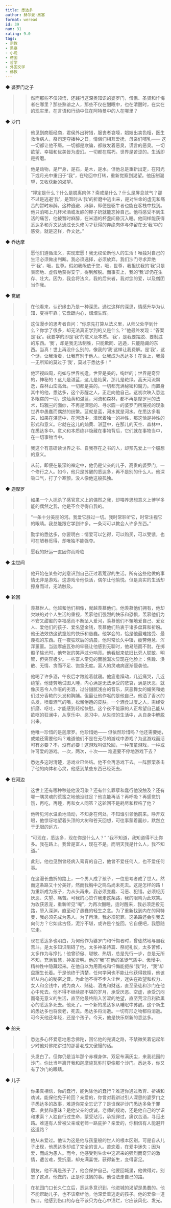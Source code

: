 ```yaml
---
title: 悉达多
author: 赫尔曼·黑塞
format: weread
id: 39
num: 31
rating: 9.0
tags: 
- 宗教
- 黑塞
- 小说
- 德国
- 哲学
- 外国文学
- 佛教
---
```


◆ 婆罗门之子

>> 然而那些不仅领悟，还践行这深奥知识的婆罗门，僧侣、圣贤和忏悔者在哪里？那些熟谙之人，那些不仅在酣眠中，也在清醒时，在实在的现实里，在言语和行动中住在阿特曼中的人在哪里？


◆ 沙门

>> 他见到商贩经商，君侯外出狩猎，服丧者哀嚎，娼妓出卖色相，医生救治病人，祭司定夺播种之日，情侣们相互爱抚，母亲们哺乳—— 这一切都让他不屑。一切都是欺骗，都散发着恶臭，谎言的恶臭。一切欲望、幸福和优美皆为虚幻。一切都在腐朽。世界是苦涩的。生活即是折磨。

>> 他是动物，是尸身，是石，是木，是水。但他总是重新出定，在阳光下或月光中重归于“我”，在轮回中打转，重新觉察到渴望。他压制渴望，又收获新的渴望。

>> “禅定是什么？什么是脱离肉体？斋戒是什么？什么是屏息敛气？那不过是逃避‘我’，是暂时从‘我’的折磨中逃出来，是对生命的虚无和痛苦的暂时麻醉。这种逃避、麻醉，即便是驱牛者也能在客栈中找到。他只消喝上几杯米酒或发酵的椰子奶就能忘掉自己。他将感受不到生活的痛苦，他被暂时麻醉，在米酒的杯盏间昏沉入睡。他同样能获得悉达多和乔文达通过长久修习才获得的弃绝肉体与停留在无‘我’中的感受。就是这样，乔文达。”


◆ 乔达摩

>> 愿他们遵循法义，实现宏愿！我无权论断他人的生活！唯独对自己的生活必须做出判断。我必须选择，必须放弃。我们沙门寻求弃绝于‘我’，哦，世尊。假如我皈依于您，哦，世尊，我担忧我的‘我’只是表面地、虚假地获得安宁，得到解脱。而事实上，我的‘我’却仍在生存、壮大。因为，我会将法义，我的后来者，我对您的爱，以及僧团当作我。


◆ 觉醒

>> 在他看来，认识缘由乃是一种深思。通过这样的深思，情感升华为认知，变得牢靠；它盘踞内心，熠熠生辉。

>> 这位漫步的思考者自问：“你原先打算从法义里，从师父处学到什么？你学了很多，却无法真正学到的又是什么？”他最终发现：“答案是‘我’。我要学的即是‘我’的意义及本质。‘我’，是我要摆脱、要制胜的东西。‘我’，却是我无法制胜，只能欺罔、逃遁，只能隐藏的东西。当真！世上再没什么别的，像我的‘我’这样让我费解。是‘我’，这个谜，让我活着，让我有别于他人，让我成为悉达多！在世上，我最一无所知的莫过于‘我’，莫过于悉达多！”

>> 他环视四周，宛如与世界初逢。世界是美的，绚烂的；世界是奇异的，神秘的！这儿是湛蓝，这儿是灿黄，那儿是艳绿。高天河流飘逸，森林山峦高耸。一切都是美的。一切都充满秘密和魔力。而置身其中的他，悉达多，这个苏醒之人，正走向他自己。这初次映入悉达多眼帘的一切，这灿黄和湛蓝，河流和森林，都不再是摩罗￼的法术，玛雅￼的面纱，不再是深思的、寻求圆一的婆罗门所蔑视的现象世界中愚蠢而偶然的纷繁。蓝就是蓝，河水就是河水。在悉达多看来，如果在湛蓝中，在河流中，潜居着独一的神性，那这恰是神性的形式和意义。它就在这儿的灿黄、湛蓝中，在那儿的天空、森林中，在悉达多中。意义和本质绝非隐藏在事物背后，它们就在事物当中，在一切事物当中。

>> 我这个有意研读世界之书、自我存在之书的人，却预先爱上一个臆想的意义。

>> 从前，即便在最深的禅定中，他仍是父亲的儿子，高贵的婆罗门，一个修行之人。如今，他只是苏醒的悉达多，再不是别的什么人。他深吸口气，打了个寒颤。没人像他这般孤独。


◆ 迦摩罗

>> 如果一个人扼杀了感官意义上的偶然之我，却喂养思想意义上博学多能的偶然之我，他是不会寻得自我的。

>> “一条十分美丽的河。我爱它胜过一切。我时常聆听它，时常注视它的眼睛。我总能跟它学到许多。一条河可以教会人许多东西。”

>> 勤学的悉达多，你要明白：情爱可以乞得，可以购买，可以受馈，也可在陋巷觅得，却唯独不能强夺。

>> 愿我的好运一直因你而降临


◆ 尘世间

>> 他开始在某些时刻意识到自己正过着荒谬的生活。所有这些他做的事情无非是游戏。这游戏令他快活，偶尔让他愉悦。但是真实的生活却擦身而过，无法触及。


◆ 轮回

>> 羡慕世人。他越和他们相像，就越羡慕他们。他羡慕他们拥有，他却欠缺的对个人生活的重视，羡慕他们强烈的快乐和恐惧，羡慕他们为不安又甜蜜的幸福感而不断坠入爱河，羡慕他们不懈地爱自己、爱女人、爱他们的孩子、爱名望金钱，羡慕他们热衷于诸多盘算和祈盼。他无法效仿这孩童般的快乐和愚蠢。他学会的，恰是他最难接受、最蔑视的东西。在一夜狂欢后的清晨，他时常长久中辍，疲劳倦怠、浑浑噩噩。当迦摩施瓦弥的牢骚让他感到无聊时，他易怒而不耐。在掷骰子输光时，他夸张的笑声过分响亮。他看起来依旧比旁人聪敏、明智，但笑容极少。一些富人常见的面貌渐次显现在他脸上：焦躁、涣散、无情、贪而不足、饱食无度。富人的灵魂病逐渐侵袭他。

>> 他喝了许多酒，午夜后才踉跄着就寝。他疲惫躁动，几近痛哭，几近绝望。他徒劳地试图入睡，内心满是无法承受的悲哀，满是厌恶，就像厌恶令人作呕的劣酒，过分甜腻浅白的音乐，厌恶舞女的媚笑和她们过分香艳的头发和胸脯。但最让他作呕的是他自己。他洒了香水的头发，喷着酒气的嘴，松懈倦遢的皮肤。一个酒食过度之人，需经受折磨、呕吐，才能感到轻松快慰。这个夜不能寐的人正希望自己能从欲呕的狂澜中，从享乐中、恶习中，从失控的生活中，从自身中解脱出来。

>> 他唯一珍惜的是迦摩罗。他珍惜她—— 但依然珍惜吗？他还需要她，或她还需要他吗？难道他们不是在无尽的游戏中游戏？为这游戏而活可有必要？不，没有必要！这游戏叫做轮回，一种孩童游戏，一种或许可爱的游戏。一次，两次，十次—— 难道要不停地游戏下去？

>> 悉达多这时清楚，游戏业已终结。他不会再游戏下去。一阵颤栗袭击了他的肉体和心灵，他感到某些东西已经死去。


◆ 在河边

>> 这世上还有哪种秽迹他没习染？还有什么罪孽和蠢行他没触及？还有哪一隅灵魂的荒蛮之地他没驻足？他岂能再活？再呼吸？再感觉饥饿，再吃，再睡，再和女人同笫？这轮回不是耗尽和桎梏了他？

>> 他听见河水温柔地涌动，不知身在何处，不知谁引领他前来。睁开双眼，他惊讶地望着头顶的大树和苍天回想，可往事蒙着面纱，默然立于无限的远方。

>> “可现在，悉达多，现在你是什么人？”
“我不知道，我知道得不比你多。我在路上。我曾是富人，现在不是。而明天我是什么人，我不知道。”

>> 此刻，他也见到曾经病入膏肓的自己，他曾不爱任何人，也不爱任何事。

>> 在这漫长曲折的路上，一个男人成了孩子，一位思考者成了世人。然而这条路又十分美好，然而我胸中之鸣鸟尚未死去。这是怎样的路！为重新成为孩子，为从头再来，我必须变蠢、习恶、犯错。必须经历厌恶、失望、痛苦。可我的心赞许我走这条路，我的眼睛为此欢笑。为收获恩宠，重新听见“唵”，为再次酣睡，适时醒来，我必须走投无路，堕入深渊，直至动了愚蠢的轻生之念。为了重新找到内在的阿特曼，我必须先成为愚人。为了再活，我必须犯罪。这条路还会引我去向何方？它如此古怪，泥泞不堪，或许是个旋回。它自便吧，我愿随它走。

>> 现在悉达多也明白，为何他作为婆罗门和忏悔者时，曾徒然地与自我苦斗。是太多知识阻碍了他。太多神圣诗篇、祭祀礼仪，太多苦修，太多作为与挣扎！他曾骄傲、聪敏、热切，总是先行一步，总是无所不知，充满智慧，神圣贤明。他的“我”在他的圣徒气质中、傲慢中、精神性中隐藏起来。在他自以为用斋戒和忏悔能扼杀“我”时，“我”却盘踞生长着。于是他终于清楚，任何学问也不能让他获得救赎，他该听从内心的秘密之音。为此他不得不步入尘世，迷失在欲望和权力、女人和金钱中，成为商人、赌徒、酒鬼和财迷，直至圣徒和沙门在他心中死去。他不得不继续那不堪的岁月，承受厌恶、空虚，承受沉闷而毫无意义的生活，直至他最终陷入苦涩的绝望，直至荒淫且利欲熏心的悉达多死去。他死了。一个新的悉达多从睡眠中苏醒。这个新生的悉达多也将衰老，死去。悉达多将消逝。一切有形之物都将消逝。可今天他还年轻，还是个孩子。今天，他是快乐崭新的悉达多。


◆ 船夫

>> 悉达多心怀爱意地思念佛陀，回忆他的完满之路，不禁微笑着记起年少时他对佛陀讲过的那番老成又傲慢的话。

>> 头发白了。但你仍是当年那个赤裸身体，双足布满灰尘，来我花园的沙门。你比当年离开我和迦摩施瓦弥时更像那个沙门。悉达多，你又有了沙门的眼睛。


◆ 儿子

>> 你果真相信，你的蠢行，能免除他的蠢行？难道你通过教育、祈祷和劝诫，能保他免于轮回？亲爱的，你曾对我讲过引人深思的婆罗门之子悉达多的故事，难道你完全忘记了？是谁保护沙门悉达多免于罪孽、贪婪和愚昧？是他父亲的虔诚，老师的规劝，还是他自己的学识和求索？人独自行过生命，蒙受玷污，承担罪过，痛饮苦酒，寻觅出路。难道有人曾被父亲或老师一路庇护？亲爱的，你相信有人能避开这道路？

>> 他从未爱过。他认为这是他与孩童般的世人的根本区别。可是自从儿子出现，他悉达多却成了完全的世人。苦恋着，在爱中迷失；因为爱，而成为愚人。而今，他感受到生命中这迟来的强烈而奇异的激情，遭苦难，受折磨，却充满喜悦，获得新生，变得富足。

>> 朋友，他不再是孩子了，他会保护自己。他要回城里，他做得对。别忘了这点，他做的，正是你耽搁的事。他设法走自己的路。

>> 在花园门口长久伫立后，悉达多意识到，他进城的渴望是愚蠢的。他不能帮助儿子，也不该牵绊他。他深爱着逃走的孩子。他的爱像一道伤口。他感到伤口的存在不该只为在心中溃烂，它应该风化、发光。

